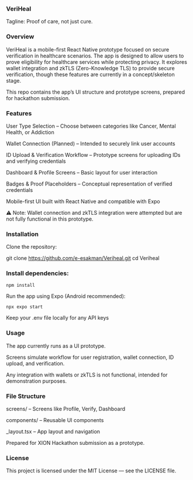 ### VeriHeal

Tagline: Proof of care, not just cure.

### Overview

VeriHeal is a mobile-first React Native prototype focused on secure verification in healthcare scenarios. The app is designed to allow users to prove eligibility for healthcare services while protecting privacy. It explores wallet integration and zkTLS (Zero-Knowledge TLS) to provide secure verification, though these features are currently in a concept/skeleton stage.

This repo contains the app’s UI structure and prototype screens, prepared for hackathon submission.

### Features

User Type Selection – Choose between categories like Cancer, Mental Health, or Addiction

Wallet Connection (Planned) – Intended to securely link user accounts

ID Upload & Verification Workflow – Prototype screens for uploading IDs and verifying credentials

Dashboard & Profile Screens – Basic layout for user interaction

Badges & Proof Placeholders – Conceptual representation of verified credentials

Mobile-first UI built with React Native and compatible with Expo

⚠️ Note: Wallet connection and zkTLS integration were attempted but are not fully functional in this prototype.

### Installation

Clone the repository:

git clone https://github.com/e-esakman/Veriheal.git
cd Veriheal


### Install dependencies:

```npm install```


Run the app using Expo (Android recommended):

```npx expo start```


Keep your .env file locally for any API keys

### Usage

The app currently runs as a UI prototype.

Screens simulate workflow for user registration, wallet connection, ID upload, and verification.

Any integration with wallets or zkTLS is not functional, intended for demonstration purposes.

### File Structure

screens/ – Screens like Profile, Verify, Dashboard

components/ – Reusable UI components

_layout.tsx – App layout and navigation

Prepared for XION Hackathon submission as a prototype.

### License

This project is licensed under the MIT License — see the LICENSE file.
